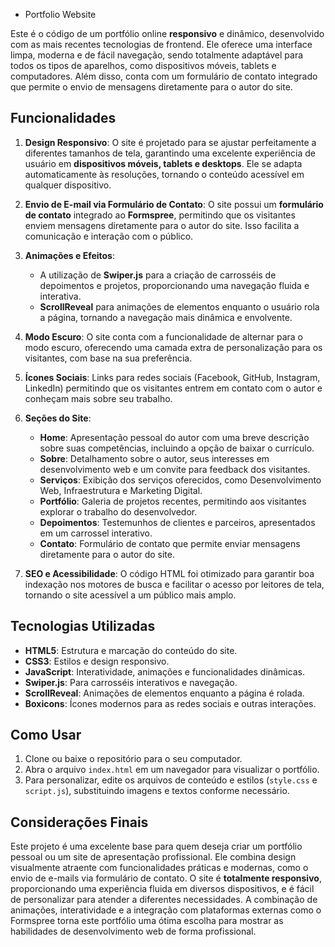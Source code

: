 - Portfolio Website

Este é o código de um portfólio online **responsivo** e dinâmico, desenvolvido com as mais recentes tecnologias de frontend. Ele oferece uma interface limpa, moderna e de fácil navegação, sendo totalmente adaptável para todos os tipos de aparelhos, como dispositivos móveis, tablets e computadores. Além disso, conta com um formulário de contato integrado que permite o envio de mensagens diretamente para o autor do site.

## Funcionalidades

1. **Design Responsivo**: O site é projetado para se ajustar perfeitamente a diferentes tamanhos de tela, garantindo uma excelente experiência de usuário em **dispositivos móveis, tablets e desktops**. Ele se adapta automaticamente às resoluções, tornando o conteúdo acessível em qualquer dispositivo.

2. **Envio de E-mail via Formulário de Contato**: O site possui um **formulário de contato** integrado ao **Formspree**, permitindo que os visitantes enviem mensagens diretamente para o autor do site. Isso facilita a comunicação e interação com o público.

3. **Animações e Efeitos**:
   - A utilização de **Swiper.js** para a criação de carrosséis de depoimentos e projetos, proporcionando uma navegação fluida e interativa.
   - **ScrollReveal** para animações de elementos enquanto o usuário rola a página, tornando a navegação mais dinâmica e envolvente.

4. **Modo Escuro**: O site conta com a funcionalidade de alternar para o modo escuro, oferecendo uma camada extra de personalização para os visitantes, com base na sua preferência.

5. **Ícones Sociais**: Links para redes sociais (Facebook, GitHub, Instagram, LinkedIn) permitindo que os visitantes entrem em contato com o autor e conheçam mais sobre seu trabalho.

6. **Seções do Site**:
   - **Home**: Apresentação pessoal do autor com uma breve descrição sobre suas competências, incluindo a opção de baixar o currículo.
   - **Sobre**: Detalhamento sobre o autor, seus interesses em desenvolvimento web e um convite para feedback dos visitantes.
   - **Serviços**: Exibição dos serviços oferecidos, como Desenvolvimento Web, Infraestrutura e Marketing Digital.
   - **Portfólio**: Galeria de projetos recentes, permitindo aos visitantes explorar o trabalho do desenvolvedor.
   - **Depoimentos**: Testemunhos de clientes e parceiros, apresentados em um carrossel interativo.
   - **Contato**: Formulário de contato que permite enviar mensagens diretamente para o autor do site.

7. **SEO e Acessibilidade**: O código HTML foi otimizado para garantir boa indexação nos motores de busca e facilitar o acesso por leitores de tela, tornando o site acessível a um público mais amplo.

## Tecnologias Utilizadas

- **HTML5**: Estrutura e marcação do conteúdo do site.
- **CSS3**: Estilos e design responsivo.
- **JavaScript**: Interatividade, animações e funcionalidades dinâmicas.
- **Swiper.js**: Para carrosséis interativos e navegação.
- **ScrollReveal**: Animações de elementos enquanto a página é rolada.
- **Boxicons**: Ícones modernos para as redes sociais e outras interações.

## Como Usar

1. Clone ou baixe o repositório para o seu computador.
2. Abra o arquivo `index.html` em um navegador para visualizar o portfólio.
3. Para personalizar, edite os arquivos de conteúdo e estilos (`style.css` e `script.js`), substituindo imagens e textos conforme necessário.

## Considerações Finais

Este projeto é uma excelente base para quem deseja criar um portfólio pessoal ou um site de apresentação profissional. Ele combina design visualmente atraente com funcionalidades práticas e modernas, como o envio de e-mails via formulário de contato. O site é **totalmente responsivo**, proporcionando uma experiência fluida em diversos dispositivos, e é fácil de personalizar para atender a diferentes necessidades. A combinação de animações, interatividade e a integração com plataformas externas como o Formspree torna este portfólio uma ótima escolha para mostrar as habilidades de desenvolvimento web de forma profissional.
